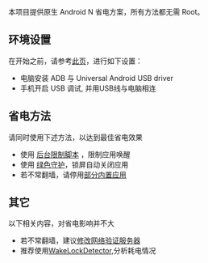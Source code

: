 本项目提供原生 Android N 省电方案，所有方法都无需 Root。

## 环境设置
在开始之前，请参考[此页](https://github.com/Jiangyiqun/android_background_ignore/tree/master/adb_installer)，进行如下设置：
- 电脑安装 ADB 与 Universal Android USB driver
- 手机开启 USB 调试, 并用USB线与电脑相连

## 省电方法
请同时使用下述方法，以达到最佳省电效果
- 使用 [后台限制脚本](https://github.com/Jiangyiqun/android_background_ignore/tree/master/android_background_ignore) ，限制应用唤醒
- 使用 [绿色守护](https://github.com/Jiangyiqun/android_background_ignore/tree/master/greenify)，锁屏自动关闭应用
- 若不常翻墙，请停用[部分内置应用](https://github.com/Jiangyiqun/android_background_ignore/tree/master/disable_google_apps) 

## 其它
以下相关内容，对省电影响并不大
- 若不常翻墙，建议[修改网络验证服务器](https://github.com/Jiangyiqun/android_background_ignore/tree/master/captive_portal_server_changer)
- 推荐使用[WakeLockDetector](https://github.com/Jiangyiqun/android_background_ignore/wiki/WakeLockDetector),分析耗电情况
